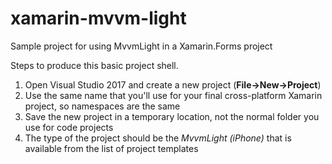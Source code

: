 # xamarin-mvvm-light
Sample project for using MvvmLight in a Xamarin.Forms project

Steps to produce this basic project shell.

1. Open Visual Studio 2017 and create a new project (**File->New->Project**)
2. Use the same name that you'll use for your final cross-platform Xamarin project, so namespaces are the same
3. Save the new project in a temporary location, not the normal folder you use for code projects
4. The type of the project should be the *MvvmLight (iPhone)* that is available from the list of project templates
